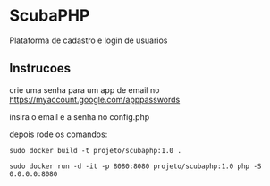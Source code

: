 # ScubaPHP

Plataforma de cadastro e login de usuarios  

<h2>Instrucoes</h2>

crie uma senha para um app de email no https://myaccount.google.com/apppasswords

insira o email e a senha no config.php

depois rode os comandos: 

`sudo docker build -t projeto/scubaphp:1.0 .`

`sudo docker run -d -it -p 8080:8080 projeto/scubaphp:1.0 php -S 0.0.0.0:8080`
